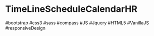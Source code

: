 # TimeLineScheduleCalendarHR
#bootstrap #css3 #sass #compass #JS #Jquery #HTML5 #VanillaJS #responsiveDesign
